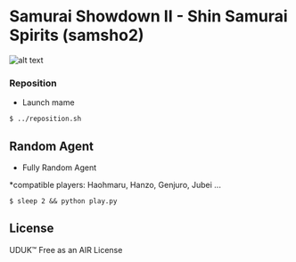 # Samurai Showdown II - Shin Samurai Spirits (samsho2)

![alt text](https://raw.githubusercontent.com/soundbooze/soundbooze-mame/master/samsho2/logo.png "samsho2")

### Reposition

- Launch mame

```
$ ../reposition.sh
```

## Random Agent

- Fully Random Agent 

*compatible players: Haohmaru, Hanzo, Genjuro, Jubei ...

```
$ sleep 2 && python play.py
```

## License

UDUK™ Free as an AIR License

